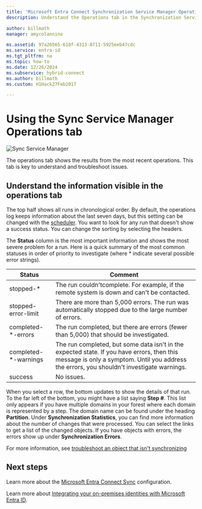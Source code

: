 ```yaml
---
title: 'Microsoft Entra Connect Synchronization Service Manager Operations'
description: Understand the Operations tab in the Synchronization Service Manager for Microsoft Entra Connect.

author: billmath
manager: amycolannino

ms.assetid: 97a26565-618f-4313-8711-5925eeb47cdc
ms.service: entra-id
ms.tgt_pltfrm: na
ms.topic: how-to
ms.date: 12/26/2024
ms.subservice: hybrid-connect
ms.author: billmath
ms.custom: H1Hack27Feb2017

---
```

# Using the Sync Service Manager Operations tab

![Sync Service Manager](./media/how-to-connect-sync-service-manager-ui-operations/operations.png)

The operations tab shows the results from the most recent operations. This tab is key to understand and troubleshoot issues.

## Understand the information visible in the operations tab
The top half shows all runs in chronological order. By default, the operations log keeps information about the last seven days, but this setting can be changed with the [scheduler](how-to-connect-sync-feature-scheduler.md). You want to look for any run that doesn't show a success status. You can change the sorting by selecting the headers.

The **Status** column is the most important information and shows the most severe problem for a run. Here is a quick summary of the most common statuses in order of priority to investigate (where * indicate several possible error strings).

| Status | Comment |
| --- | --- |
| stopped-\* |The run couldn'tcomplete. For example, if the remote system is down and can't be contacted. |
| stopped-error-limit |There are more than 5,000 errors. The run was automatically stopped due to the large number of errors. |
| completed-\*-errors |The run completed, but there are errors (fewer than 5,000) that should be investigated. |
| completed-\*-warnings |The run completed, but some data isn't in the expected state. If you have errors, then this message is only a symptom. Until you address the errors, you shouldn't investigate warnings. |
| success |No issues. |

When you select a row, the bottom updates to show the details of that run. To the far left of the bottom, you might have a list saying **Step #**. This list only appears if you have multiple domains in your forest where each domain is represented by a step. The domain name can be found under the heading **Partition**. Under **Synchronization Statistics**, you can find more information about the number of changes that were processed. You can select the links to get a list of the changed objects. If you have objects with errors, the errors show up under **Synchronization Errors**.

For more information, see [troubleshoot an object that isn't synchronizing](tshoot-connect-object-not-syncing.md)

## Next steps
Learn more about the [Microsoft Entra Connect Sync](how-to-connect-sync-whatis.md) configuration.

Learn more about [Integrating your on-premises identities with Microsoft Entra ID](../whatis-hybrid-identity.md).
